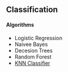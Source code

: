 ## Classification

#### Algorithms
* Logistic Regression
* Naivee Bayes
* Decesion Trees 
* Random Forest
* [KNN Classifier](/Machine-Learning/Supervised_learning/classification/knn.py)
